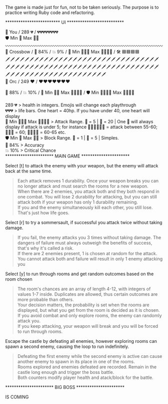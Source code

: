 The game is made just for fun, not to be taken seriously.
The purpose is to practice writing Ruby code and refactoring.

************************* UI **************************

🥷 You / 289 💔 / 💔💔💔💔💔💔💔💔<br>
🛡️ Min 🔹 Max 🔷🔷<br>
〰〰〰〰〰〰〰〰〰〰〰〰〰〰〰〰〰〰〰〰〰〰〰〰〰〰〰〰〰〰〰〰〰〰〰〰<br>
🏹 Crossbow / 🎯 84% / 💥 9% / 💢 Min 🔶🔸🔸 Max 🔶🔶🔸🔸 / 🛠️ 🟦🟦🟦🟦<br>
🗡🗡🗡🗡🗡🗡🗡🗡🗡🗡🗡🗡🗡🗡🗡🗡🗡🗡🗡🗡🗡🗡🗡🗡🗡🗡🗡🗡🗡🗡🗡🗡🗡🗡🗡🗡🗡🗡🗡🗡🗡🗡🗡🗡🗡🗡🗡🗡🗡🗡🗡🗡🗡🗡🗡🗡🗡🗡🗡🗡🗡🗡🗡🗡🗡🗡🗡🗡🗡🗡🗡🗡🗡🗡🗡🗡🗡🗡🗡🗡🗡🗡🗡🗡🗡<br>
👹 Orc / 249 ❤️ / ❤️❤️❤️❤️❤️❤️❤️<br>
<br>
🎯 88% / 💥 10% / 💢 Min 🔶🔸 Max 🔶🔸🔸🔸 / 🛡️ Min 🔹🔹🔹🔹 Max 🔷🔷🔹🔹<br>
<br>
289 💔 > health in integers. Emojis will change each playthrough<br>
💔💔💔 > life bars. One heart = 40hp. If you have under 40, one heart will display<br>
💢 Min 🔶🔸🔸 Max 🔶🔶🔸🔸 > Attack Range. 🔸 = 5 | 🔶 = 20 | One 🔸 will always display if attack is under 5; for instance 🔶🔶🔸🔸🔸🔸 = attack between 55-60; 🔶🔶🔶 = 60; 🔶🔶🔶🔸 = 60-65 etc.<br>
🛡️ Min 🔹 Max 🔷🔷 > Block Range. 🔹 = 1 | 🔷 = 5 | Simples.<br>
🎯 84% > Accuracy<br>
💥 10% > Critical Chance<br>
********************** MAIN GAME **********************


Select [t] to attack the enemy with your weapon, but the enemy will attack back at the same time.
> Each attack removes 1 durability. Once your weapon breaks you can no longer attack and must search the rooms for a new weapon.<br>
> When there are 2 enemies, you attack both and they both respond in one combat. You will lose 2 durability for attacking, but you can still attack both if your weapon has only 1 durability remaining.<br>
> If you and the enemy simultaneously kill each other, you still lose. That's just how life goes.<br>

Select [r] to try a sommersault, if successful you attack twice without taking damage.
> If you fail, the enemy attacks you 3 times without taking damage. The dangers of failure must always outweigh the benefits of success, that's why it's called a risk.<br>
> If there are 2 enemies present, 1 is chosen at random for the attack. You cannot attack both and failure will result in only 1 enemy attacking you<br>

Select [y] to run through rooms and get random outcomes based on the room chosen
> The room's chances are an array of length 4-12, with integers of values 1-7 inside. Duplicates are allowed, thus certain outcomes are more probable than others.<br>
> Your decision matters, the probability is set when the rooms are displayed, but what you get from the room is decided as it is chosen.<br>
> If you avoid combat and only explore rooms, the enemy can randomly attack you.<br>
> If you keep attacking, your weapon will break and you will be forced to run through rooms.<br>

Escape the castle by defeating all enemies, however exploring rooms can spawn a second enemy, causing the loop to run indefinitely.
> Defeating the first enemy while the second enemy is active can cause another enemy to spawn in its place in one of the rooms.<br>
> Rooms explored and enemies defeated are recorded. Remain in the castle long enough and trigger the boss battle.<br>
> Both counters modify player health and atack/block for the battle.<br>

********************** BIG BOSS **********************

IS COMING
